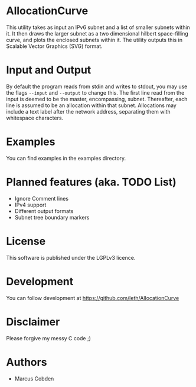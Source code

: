 # AllocationCurve

This utility takes as input an IPv6 subnet and a list of smaller subnets within it.
It then draws the larger subnet as a two dimensional hilbert space-filling curve, and plots the enclosed subnets within it.
The utility outputs this in Scalable Vector Graphics (SVG) format.

# Input and Output

By default the program reads from stdin and writes to stdout, you may use the flags `--input` and `--output` to change this.
The first line read from the input is deemed to be the master, encompassing, subnet. Thereafter, each line is assumed to be an allocation within that subnet.
Allocations may include a text label after the network address, separating them with whitespace characters.

# Examples

You can find examples in the examples directory.

# Planned features (aka. TODO List)
* Ignore Comment lines
* IPv4 support
* Different output formats
* Subnet tree boundary markers

# License

This software is published under the LGPLv3 licence.

# Development

You can follow development at https://github.com/leth/AllocationCurve

# Disclaimer

Please forgive my messy C code ;)

# Authors

* Marcus Cobden 